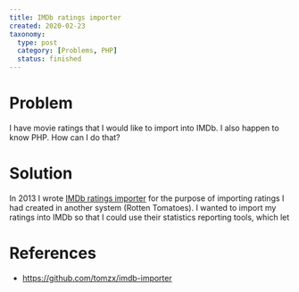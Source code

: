 ```yaml
---
title: IMDb ratings importer
created: 2020-02-23
taxonomy:
  type: post
  category: [Problems, PHP]
  status: finished
---
```


# Problem
I have movie ratings that I would like to import into IMDb. I also happen to know PHP. How can I do that?

# Solution
In 2013 I wrote [IMDb ratings importer](https://github.com/tomzx/imdb-importer) for the purpose of importing ratings I had created in another system (Rotten Tomatoes). I wanted to import my ratings into IMDb so that I could use their statistics reporting tools, which let


# References
* https://github.com/tomzx/imdb-importer
